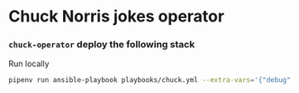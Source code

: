 # Chuck Norris jokes operator 

### `chuck-operator` deploy the following stack 


Run locally 

```bash
pipenv run ansible-playbook playbooks/chuck.yml --extra-vars='{"debug":"true","dry_run":"true","cluster_domain":"asd.asd","ansible_operator_meta":{"namespace":"cnvrg"}}'
```
